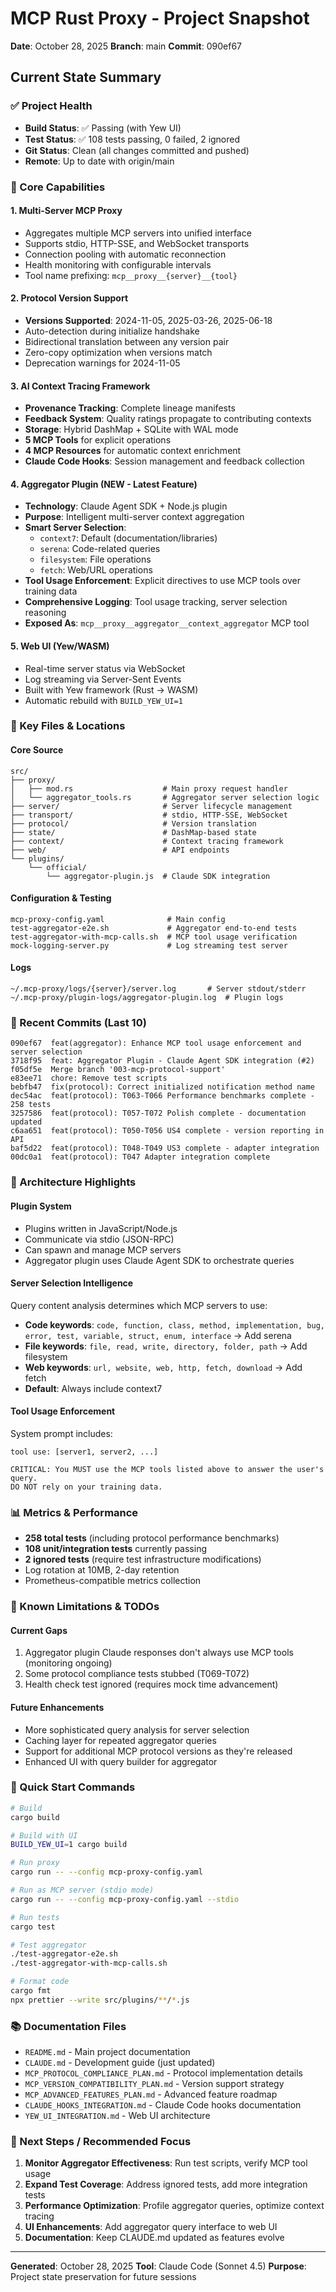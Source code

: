 # MCP Rust Proxy - Project Snapshot
**Date**: October 28, 2025
**Branch**: main
**Commit**: 090ef67

## Current State Summary

### ✅ Project Health
- **Build Status**: ✅ Passing (with Yew UI)
- **Test Status**: ✅ 108 tests passing, 0 failed, 2 ignored
- **Git Status**: Clean (all changes committed and pushed)
- **Remote**: Up to date with origin/main

### 🎯 Core Capabilities

#### 1. Multi-Server MCP Proxy
- Aggregates multiple MCP servers into unified interface
- Supports stdio, HTTP-SSE, and WebSocket transports
- Connection pooling with automatic reconnection
- Health monitoring with configurable intervals
- Tool name prefixing: `mcp__proxy__{server}__{tool}`

#### 2. Protocol Version Support
- **Versions Supported**: 2024-11-05, 2025-03-26, 2025-06-18
- Auto-detection during initialize handshake
- Bidirectional translation between any version pair
- Zero-copy optimization when versions match
- Deprecation warnings for 2024-11-05

#### 3. AI Context Tracing Framework
- **Provenance Tracking**: Complete lineage manifests
- **Feedback System**: Quality ratings propagate to contributing contexts
- **Storage**: Hybrid DashMap + SQLite with WAL mode
- **5 MCP Tools** for explicit operations
- **4 MCP Resources** for automatic context enrichment
- **Claude Code Hooks**: Session management and feedback collection

#### 4. Aggregator Plugin (NEW - Latest Feature)
- **Technology**: Claude Agent SDK + Node.js plugin
- **Purpose**: Intelligent multi-server context aggregation
- **Smart Server Selection**:
  - `context7`: Default (documentation/libraries)
  - `serena`: Code-related queries
  - `filesystem`: File operations
  - `fetch`: Web/URL operations
- **Tool Usage Enforcement**: Explicit directives to use MCP tools over training data
- **Comprehensive Logging**: Tool usage tracking, server selection reasoning
- **Exposed As**: `mcp__proxy__aggregator__context_aggregator` MCP tool

#### 5. Web UI (Yew/WASM)
- Real-time server status via WebSocket
- Log streaming via Server-Sent Events
- Built with Yew framework (Rust → WASM)
- Automatic rebuild with `BUILD_YEW_UI=1`

### 📁 Key Files & Locations

#### Core Source
```
src/
├── proxy/
│   ├── mod.rs                    # Main proxy request handler
│   └── aggregator_tools.rs       # Aggregator server selection logic
├── server/                       # Server lifecycle management
├── transport/                    # stdio, HTTP-SSE, WebSocket
├── protocol/                     # Version translation
├── state/                        # DashMap-based state
├── context/                      # Context tracing framework
├── web/                          # API endpoints
└── plugins/
    └── official/
        └── aggregator-plugin.js  # Claude SDK integration
```

#### Configuration & Testing
```
mcp-proxy-config.yaml              # Main config
test-aggregator-e2e.sh             # Aggregator end-to-end tests
test-aggregator-with-mcp-calls.sh  # MCP tool usage verification
mock-logging-server.py             # Log streaming test server
```

#### Logs
```
~/.mcp-proxy/logs/{server}/server.log       # Server stdout/stderr
~/.mcp-proxy/plugin-logs/aggregator-plugin.log  # Plugin logs
```

### 🔧 Recent Commits (Last 10)

```
090ef67  feat(aggregator): Enhance MCP tool usage enforcement and server selection
3718f95  feat: Aggregator Plugin - Claude Agent SDK integration (#2)
f05df5e  Merge branch '003-mcp-protocol-support'
e83ee71  chore: Remove test scripts
bebfb47  fix(protocol): Correct initialized notification method name
dec54ac  feat(protocol): T063-T066 Performance benchmarks complete - 258 tests
3257586  feat(protocol): T057-T072 Polish complete - documentation updated
c6aa651  feat(protocol): T050-T056 US4 complete - version reporting in API
baf5d22  feat(protocol): T048-T049 US3 complete - adapter integration
00dc0a1  feat(protocol): T047 Adapter integration complete
```

### 🎨 Architecture Highlights

#### Plugin System
- Plugins written in JavaScript/Node.js
- Communicate via stdio (JSON-RPC)
- Can spawn and manage MCP servers
- Aggregator plugin uses Claude Agent SDK to orchestrate queries

#### Server Selection Intelligence
Query content analysis determines which MCP servers to use:
- **Code keywords**: `code, function, class, method, implementation, bug, error, test, variable, struct, enum, interface` → Add serena
- **File keywords**: `file, read, write, directory, folder, path` → Add filesystem
- **Web keywords**: `url, website, web, http, fetch, download` → Add fetch
- **Default**: Always include context7

#### Tool Usage Enforcement
System prompt includes:
```
tool use: [server1, server2, ...]

CRITICAL: You MUST use the MCP tools listed above to answer the user's query.
DO NOT rely on your training data.
```

### 📊 Metrics & Performance

- **258 total tests** (including protocol performance benchmarks)
- **108 unit/integration tests** currently passing
- **2 ignored tests** (require test infrastructure modifications)
- Log rotation at 10MB, 2-day retention
- Prometheus-compatible metrics collection

### 🔮 Known Limitations & TODOs

#### Current Gaps
1. Aggregator plugin Claude responses don't always use MCP tools (monitoring ongoing)
2. Some protocol compliance tests stubbed (T069-T072)
3. Health check test ignored (requires mock time advancement)

#### Future Enhancements
- More sophisticated query analysis for server selection
- Caching layer for repeated aggregator queries
- Support for additional MCP protocol versions as they're released
- Enhanced UI with query builder for aggregator

### 🚀 Quick Start Commands

```bash
# Build
cargo build

# Build with UI
BUILD_YEW_UI=1 cargo build

# Run proxy
cargo run -- --config mcp-proxy-config.yaml

# Run as MCP server (stdio mode)
cargo run -- --config mcp-proxy-config.yaml --stdio

# Run tests
cargo test

# Test aggregator
./test-aggregator-e2e.sh
./test-aggregator-with-mcp-calls.sh

# Format code
cargo fmt
npx prettier --write src/plugins/**/*.js
```

### 📚 Documentation Files

- `README.md` - Main project documentation
- `CLAUDE.md` - Development guide (just updated)
- `MCP_PROTOCOL_COMPLIANCE_PLAN.md` - Protocol implementation details
- `MCP_VERSION_COMPATIBILITY_PLAN.md` - Version support strategy
- `MCP_ADVANCED_FEATURES_PLAN.md` - Advanced feature roadmap
- `CLAUDE_HOOKS_INTEGRATION.md` - Claude Code hooks documentation
- `YEW_UI_INTEGRATION.md` - Web UI architecture

### 🎯 Next Steps / Recommended Focus

1. **Monitor Aggregator Effectiveness**: Run test scripts, verify MCP tool usage
2. **Expand Test Coverage**: Address ignored tests, add more integration tests
3. **Performance Optimization**: Profile aggregator queries, optimize context tracing
4. **UI Enhancements**: Add aggregator query interface to web UI
5. **Documentation**: Keep CLAUDE.md updated as features evolve

---

**Generated**: October 28, 2025
**Tool**: Claude Code (Sonnet 4.5)
**Purpose**: Project state preservation for future sessions

